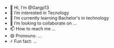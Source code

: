 - 👋 Hi, I’m @Gargp13
- 👀 I’m interested in Tecnology
- 🌱 I’m currently learning Bachelor's in technology
- 💞️ I’m looking to collaborate on ...
- 📫 How to reach me ...
- 😄 Pronouns: ...
- ⚡ Fun fact: ...

<!---
Gargp13/Gargp13 is a ✨ special ✨ repository because its `README.md` (this file) appears on your GitHub profile.
You can click the Preview link to take a look at your changes.
--->
